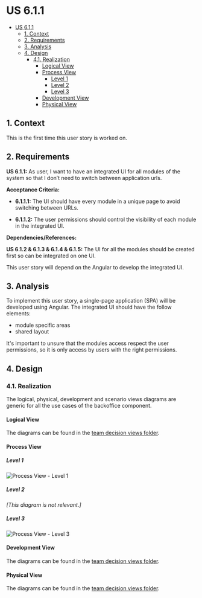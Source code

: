 # US 6.1.1

<!-- TOC -->
* [US 6.1.1](#us-611)
  * [1. Context](#1-context)
  * [2. Requirements](#2-requirements)
  * [3. Analysis](#3-analysis)
  * [4. Design](#4-design)
    * [4.1. Realization](#41-realization)
      * [Logical View](#logical-view)
      * [Process View](#process-view)
        * [Level 1](#level-1)
        * [Level 2](#level-2)
        * [Level 3](#level-3)
      * [Development View](#development-view)
      * [Physical View](#physical-view)
<!-- TOC -->


## 1. Context

This is the first time this user story is worked on.

## 2. Requirements

**US 6.1.1:** As user, I want to have an integrated UI for all modules of the system so that I don’t need to switch 
between application urls.

**Acceptance Criteria:**

- **6.1.1.1:** The UI should have every module in a unique page to avoid switching between URLs.

- **6.1.1.2:** The user permissions should control the visibility of each module in the integrated UI.

**Dependencies/References:**

**US 6.1.2 & 6.1.3 & 6.1.4 & 6.1.5:** The UI for all the modules should be created first so can be integrated on one UI.

This user story will depend on the Angular to develop the integrated UI.

## 3. Analysis

To implement this user story, a single-page application (SPA) will be developed using Angular. The integrated UI should
have the follow elements: 

  * module specific areas
  * shared layout

It's important to unsure that the modules access respect the user permissions, so it is only access by users with the
right permissions.

## 4. Design

### 4.1. Realization

The logical, physical, development and scenario views diagrams are generic for all the use cases of the backoffice component.

#### Logical View

The diagrams can be found in the [team decision views folder](../../team-decisions/views/general-views.md#1-logical-view).

#### Process View

##### Level 1

![Process View - Level 1]()

##### Level 2

_[This diagram is not relevant.]_

##### Level 3

![Process View - Level 3]()


#### Development View

The diagrams can be found in the [team decision views folder](../../team-decisions/views/general-views.md#3-development-view).

#### Physical View

The diagrams can be found in the [team decision views folder](../../team-decisions/views/general-views.md#4-physical-view).
